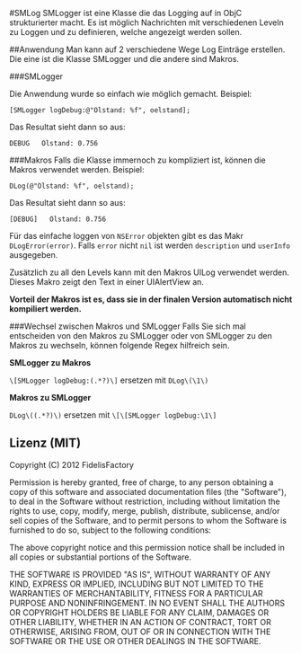 #SMLog
SMLogger ist eine Klasse die das Logging auf in ObjC strukturierter macht. Es ist möglich Nachrichten mit verschiedenen Leveln zu Loggen und zu definieren, welche angezeigt werden sollen. 

##Anwendung
Man kann auf 2 verschiedene Wege Log Einträge erstellen. Die eine ist die Klasse SMLogger und die andere sind Makros.

###SMLogger 

Die Anwendung wurde so einfach wie möglich gemacht. Beispiel:

    [SMLogger logDebug:@"Ölstand: %f", oelstand];

Das Resultat sieht dann so aus: 

	DEBUG	Ölstand: 0.756
	
###Makros
Falls die Klasse immernoch zu kompliziert ist, können die Makros verwendet werden. Beispiel:

	DLog(@"Ölstand: %f", oelstand);
	
Das Resultat sieht dann so aus: 

	[DEBUG]   Ölstand: 0.756
	
Für das einfache loggen von `NSError` objekten gibt es das Makr `DLogError(error)`. Falls `error` nicht `nil` ist werden `description` und `userInfo` ausgegeben. 
	
Zusätzlich zu all den Levels kann mit den Makros UILog verwendet werden. Dieses Makro zeigt den Text in einer UIAlertView an.

**Vorteil der Makros ist es, dass sie in der finalen Version automatisch nicht kompiliert werden.**


###Wechsel zwischen Makros und SMLogger
Falls Sie sich mal entscheiden von den Makros zu SMLogger oder von SMLogger zu den Makros zu wechseln, können folgende Regex hilfreich sein.

**SMLogger zu Makros** 

`\[SMLogger logDebug:(.*?)\]` ersetzen mit `DLog\(\1\)`

**Makros zu SMLogger**

`DLog\((.*?)\)` ersetzen mit `\[\[SMLogger logDebug:\1\]`

## Lizenz (MIT)

Copyright (C) 2012 FidelisFactory

Permission is hereby granted, free of charge, to any person obtaining a copy of this software and associated documentation files (the "Software"), to deal in the Software without restriction, including without limitation the rights to use, copy, modify, merge, publish, distribute, sublicense, and/or sell copies of the Software, and to permit persons to whom the Software is furnished to do so, subject to the following conditions:

The above copyright notice and this permission notice shall be included in all copies or substantial portions of the Software.

THE SOFTWARE IS PROVIDED "AS IS", WITHOUT WARRANTY OF ANY KIND, EXPRESS OR IMPLIED, INCLUDING BUT NOT LIMITED TO THE WARRANTIES OF MERCHANTABILITY, FITNESS FOR A PARTICULAR PURPOSE AND NONINFRINGEMENT. IN NO EVENT SHALL THE AUTHORS OR COPYRIGHT HOLDERS BE LIABLE FOR ANY CLAIM, DAMAGES OR OTHER LIABILITY, WHETHER IN AN ACTION OF CONTRACT, TORT OR OTHERWISE, ARISING FROM, OUT OF OR IN CONNECTION WITH THE SOFTWARE OR THE USE OR OTHER DEALINGS IN THE SOFTWARE.
